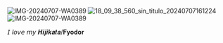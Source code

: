 ![IMG-20240707-WA0389](https://github.com/gintokiis/gintokiis/assets/174838171/7f54760e-3955-4f44-b5f6-4592c3a39c86)
![18_09_38_560_sin_titulo_20240707161224](https://github.com/gintokiis/gintokiis/assets/174838171/3931c5ef-e5eb-4b38-a945-938f66f57ac2)
![IMG-20240707-WA0389](https://github.com/gintokiis/gintokiis/assets/174838171/1c08cbfe-7115-4c32-8c1d-ad571eeb9345)

𝘐 𝘭𝘰𝘷𝘦 𝘮𝘺 𝑯𝒊𝒋𝒊𝒌𝒂𝒕𝒂/𝐅𝐲𝐨𝐝𝐨𝐫 
